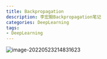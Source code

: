 ```yaml
---
title: Backpropagation
description: 李宏毅Backpropagation笔记
categories: DeepLearning
tags:
- DeepLearning
---
```


![image-20220523214831623](E:\Blog\images\image-20220523214831623.png)